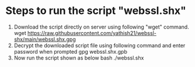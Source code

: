 # Steps to run the script "webssl.shx"
1. Download the script directly on server using following "wget" command.
   wget  https://raw.githubusercontent.com/yathish21/webssl-shx/main/webssl.shx.gpg
2. Decrypt the downloaded script file using following command and enter password when prompted
   gpg webssl.shx.gpb
4. Now run the script shown as below
   bash ./webssl.shx
  
